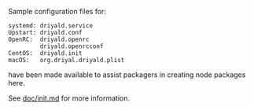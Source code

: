 Sample configuration files for:
```
systemd: driyald.service
Upstart: driyald.conf
OpenRC:  driyald.openrc
         driyald.openrcconf
CentOS:  driyald.init
macOS:   org.driyal.driyald.plist
```
have been made available to assist packagers in creating node packages here.

See [doc/init.md](../../doc/init.md) for more information.
